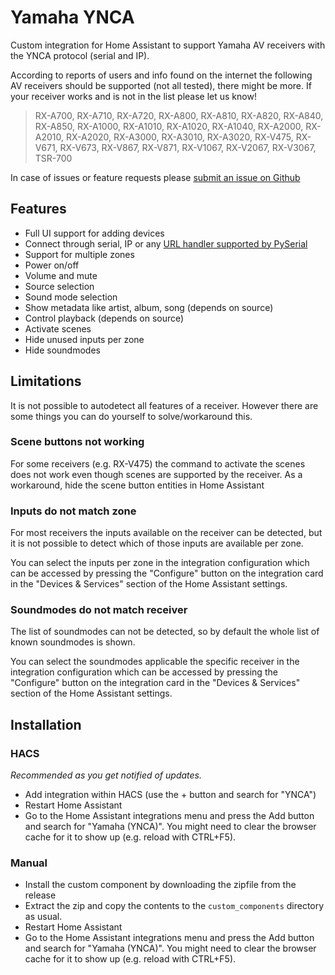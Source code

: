 # Yamaha YNCA

Custom integration for Home Assistant to support Yamaha AV receivers with the YNCA protocol (serial and IP).

According to reports of users and info found on the internet the following AV receivers should be supported (not all tested), there might be more. If your receiver works and is not in the list please let us know!

> RX-A700, RX-A710, RX-A720, RX-A800, RX-A810, RX-A820, RX-A840, RX-A850, RX-A1000, RX-A1010, RX-A1020, RX-A1040, RX-A2000, RX-A2010, RX-A2020, RX-A3000, RX-A3010, RX-A3020, RX-V475, RX-V671, RX-V673, RX-V867, RX-V871, RX-V1067, RX-V2067, RX-V3067, TSR-700

In case of issues or feature requests please [submit an issue on Github](https://github.com/mvdwetering/yamaha_ynca/issues)

## Features

* Full UI support for adding devices
* Connect through serial, IP or any [URL handler supported by PySerial](https://pyserial.readthedocs.io/en/latest/url_handlers.html)
* Support for multiple zones
* Power on/off
* Volume and mute
* Source selection
* Sound mode selection
* Show metadata like artist, album, song (depends on source)
* Control playback (depends on source)
* Activate scenes
* Hide unused inputs per zone
* Hide soundmodes


## Limitations

It is not possible to autodetect all features of a receiver. However there are some things you can do yourself to solve/workaround this.

### Scene buttons not working

For some receivers (e.g. RX-V475) the command to activate the scenes does not work even though scenes are supported by the receiver. As a workaround, hide the scene button entities in Home Assistant

### Inputs do not match zone

For most receivers the inputs available on the receiver can be detected, but it is not possible to detect which of those inputs are available per zone.

You can select the inputs per zone in the integration configuration which can be accessed by pressing the "Configure" button on the integration card in the "Devices & Services" section of the Home Assistant settings.

### Soundmodes do not match receiver

The list of soundmodes can not be detected, so by default the whole list of known soundmodes is shown.

You can select the soundmodes applicable the specific receiver in the integration configuration which can be accessed by pressing the "Configure" button on the integration card in the "Devices & Services" section of the Home Assistant settings.

## Installation

### HACS

*Recommended as you get notified of updates.*

* Add integration within HACS (use the + button and search for "YNCA")
* Restart Home Assistant
* Go to the Home Assistant integrations menu and press the Add button and search for "Yamaha (YNCA)". You might need to clear the browser cache for it to show up (e.g. reload with CTRL+F5).

### Manual

* Install the custom component by downloading the zipfile from the release
* Extract the zip and copy the contents to the `custom_components` directory as usual.
* Restart Home Assistant
* Go to the Home Assistant integrations menu and press the Add button and search for "Yamaha (YNCA)". You might need to clear the browser cache for it to show up (e.g. reload with CTRL+F5).

